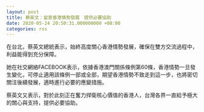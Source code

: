```yaml
---
layout: post
title: 蔡英文：留意香港情勢發展　提供必要協助
date: 2020-05-24 20:50:31.000000000 +08:00
categories: rss
---
```


在台北，蔡英文總統表示，始終高度關心香港情勢發展，確保在雙方交流過程中，利益能得到充分保障。

她在社交網絡FACEBOOK表示，依據香港澳門關係條例第60條，香港情勢一旦發生變化，可停止適用該條例一部或全部，期望香港情勢不致走到這一步，也將密切關注後續發展，適時進行必要的應變措施。

蔡英文又表示，對於此刻正在奮力捍衛核心價值的香港人，台灣各界一直給予極大的關心與支持，提供必要協助。
